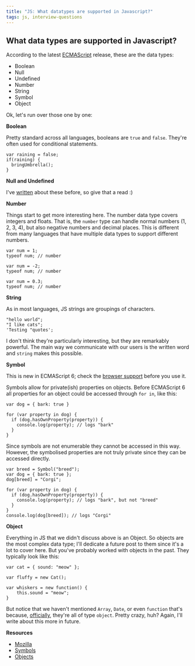 ```yaml
---
title: "JS: What datatypes are supported in Javascript?"
tags: js, interview-questions
---
```


## What data types are supported in Javascript?

According to the latest [ECMAScript](http://en.wikipedia.org/wiki/ECMAScript) release, these are the data types:

* Boolean
* Null
* Undefined
* Number
* String
* Symbol
* Object

Ok, let's run over those one by one:

**Boolean**

Pretty standard across all languages, booleans are `true` and `false`. They're often used for conditional statements.

```
var raining = false;
if(raining) {
  bringUmbrella();
}
```

**Null and Undefined**

I've [written](/blog/2014/null-undefined-undeclared/) about these before, so give that a read :)

**Number**

Things start to get more interesting here. The number data type covers integers and floats. That is, the `number` type can handle normal numbers (1, 2, 3, 4), but also negative numbers and decimal places. This is different from many languages that have multiple data types to support different numbers.

```
var num = 1;
typeof num; // number

var num = -2;
typeof num; // number

var num = 0.3;
typeof num; // number
```

**String**

As in most languages, JS strings are groupings of characters.

```
"hello world";
"I like cats";
'Testing "quotes';
```
I don't think they're particularly interesting, but they are remarkably powerful. The main way we communicate with our users is the written word and `string` makes this possible.

**Symbol**

This is new in ECMAScript 6; check the [browser support](https://kangax.github.io/compat-table/es6/#Symbol) before you use it.

Symbols allow for private(ish) properties on objects. Before ECMAScript 6 all properties for an object could be accessed through `for in`, like this:

```
var dog = { bark: true }

for (var property in dog) {
  if (dog.hasOwnProperty(property)) {
    console.log(property); // logs "bark"
  }
}
```

Since symbols are not enumerable they cannot be accessed in this way. However, the symbolised properties are not truly private since they can be accessed directly.

```
var breed = Symbol("breed");
var dog = { bark: true };
dog[breed] = "Corgi";

for (var property in dog) {
  if (dog.hasOwnProperty(property)) {
    console.log(property); // logs "bark", but not "breed"
  }
}
console.log(dog[breed]); // logs "Corgi"
```

**Object**

Everything in JS that we didn't discuss above is an Object. So objects are the most complex data type; I'll dedicate a future post to them since it's a lot to cover here. But you've probably worked with objects in the past. They typically look like this:

```
var cat = { sound: "meow" };

var fluffy = new Cat();

var whiskers = new function() {
    this.sound = "meow";
}
```
But notice that we haven't mentioned `Array`, `Date`, or even `function` that's because, [officially](https://developer.mozilla.org/en-US/docs/Web/JavaScript/Data_structures#.22Normal.22_objects.2C_and_functions), they're all of type `object`. Pretty crazy, huh? Again, I'll write about this more in future.

**Resources**

* [Mozilla](https://developer.mozilla.org/en-US/docs/Web/JavaScript/Data_structures)
* [Symbols](https://leanpub.com/understandinges6/read/#leanpub-auto-symbols)
* [Objects](https://developer.mozilla.org/en-US/docs/Web/JavaScript/Guide/Working_with_Objects)